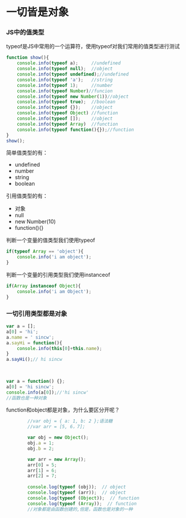 # 一切皆是对象

### JS中的值类型

typeof是JS中常用的一个运算符，使用typeof对我们常用的值类型进行测试

```javascript
function show(){
    console.info(typeof a);     //undefined
    console.info(typeof null);  //object
    console.info(typeof undefined);//undefined
    console.info(typeof 'a');   //string
    console.info(typeof 1);     //number
    console.info(typeof Number)//funcion
    console.info(typeof new Number(1))//object
    console.info(typeof true);  //boolean
    console.info(typeof {});    //object
    console.info(typeof Object) //function
    console.info(typeof []);    //object
    console.info(typeof Array)  //function
    console.info(typeof function(){});//function
}
show();

```

简单值类型的有：

- undefined
- number
- string 
- boolean


引用值类型的有：

-  对象 
-  null
-  new Number(10)
-  function(){}

判断一个变量的值类型我们使用typeof 
```javascript
if(typeof Array == 'object'){
    console.info('i am object');
}
```

判断一个变量的引用类型我们使用instanceof

```javascript
if(Array instanceof Object){
    console.info('i am Object');
}
```


### 一切引用类型都是对象

```javascript
var a = [];
a[0] = 'hi';
a.name = ' sincw';
a.sayHi = function(){
    console.info(this[0]+this.name);
}
a.sayHi();// hi sincw

  
  
var a = function() {};
a[0] = 'hi sincw';
console.info(a[0]);//'hi sincw'
//函数也是一种对象
```

function和object都是对象，为什么要区分开呢？

```javascript
        //var obj = { a: 1, b: 2 };语法糖
        //var arr = [5, 6，7];

        var obj = new Object();
        obj.a = 1;
        obj.b = 2;

        var arr = new Array();
        arr[0] = 5;
        arr[1] = 6;
        arr[2] = 7;
        
        console.log(typeof (obj));  // object
        console.log(typeof (arr));  // object
        console.log(typeof (Object));  // function
        console.log(typeof (Array));  // function
        //对象都是由函数创建的,但是，函数也是对象的一种
```



